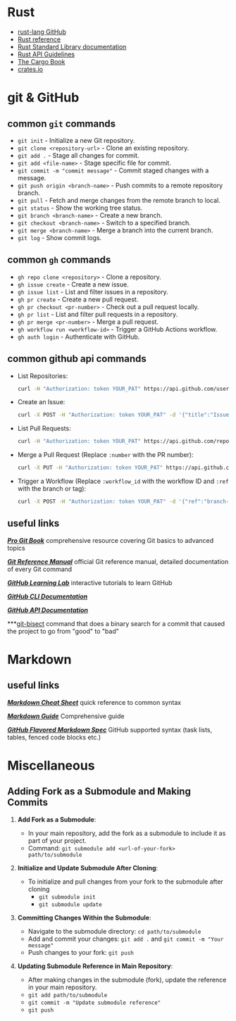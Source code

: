 # Rust
 - [rust-lang GitHub](https://github.com/rust-lang)
 - [Rust reference](https://doc.rust-lang.org/stable/reference/)
 - [Rust Standard Library documentation](https://doc.rust-lang.org/std/index.html)
 - [Rust API Guidelines](https://rust-lang.github.io/api-guidelines/)
 - [The Cargo Book](https://doc.rust-lang.org/cargo/index.html)
 - [crates.io](https://crates.io/)

# git & GitHub

## common `git` commands
- `git init` - Initialize a new Git repository.
- `git clone <repository-url>` - Clone an existing repository.
- `git add .` - Stage all changes for commit.
- `git add <file-name>` - Stage specific file for commit.
- `git commit -m "commit message"` - Commit staged changes with a message.
- `git push origin <branch-name>` - Push commits to a remote repository branch.
- `git pull` - Fetch and merge changes from the remote branch to local.
- `git status` - Show the working tree status.
- `git branch <branch-name>` - Create a new branch.
- `git checkout <branch-name>` - Switch to a specified branch.
- `git merge <branch-name>` - Merge a branch into the current branch.
- `git log` - Show commit logs.

## common `gh` commands

- `gh repo clone <repository>` - Clone a repository.
- `gh issue create` - Create a new issue.
- `gh issue list` - List and filter issues in a repository.
- `gh pr create` - Create a new pull request.
- `gh pr checkout <pr-number>` - Check out a pull request locally.
- `gh pr list` - List and filter pull requests in a repository.
- `gh pr merge <pr-number>` - Merge a pull request.
- `gh workflow run <workflow-id>` - Trigger a GitHub Actions workflow.
- `gh auth login` - Authenticate with GitHub.

## common github api commands
- List Repositories:
  ```bash
  curl -H "Authorization: token YOUR_PAT" https://api.github.com/user/repos
  ```
- Create an Issue:
  ```bash
  curl -X POST -H "Authorization: token YOUR_PAT" -d '{"title":"Issue Title", "body":"Issue body."}' https://api.github.com/repos/username/repo/issues
  ```
- List Pull Requests:
  ```bash
  curl -H "Authorization: token YOUR_PAT" https://api.github.com/repos/username/repo/pulls
  ```
- Merge a Pull Request (Replace `:number` with the PR number):
  ```bash
  curl -X PUT -H "Authorization: token YOUR_PAT" https://api.github.com/repos/username/repo/pulls/:number/merge
  ```
- Trigger a Workflow (Replace `:workflow_id` with the workflow ID and `:ref` with the branch or tag):
  ```bash
  curl -X POST -H "Authorization: token YOUR_PAT" -d '{"ref":"branch-name"}' https://api.github.com/repos/username/repo/actions/workflows/:workflow_id/dispatches
  ```

## useful links
***[Pro Git Book](https://git-scm.com/book/en/v2)***
comprehensive resource covering Git basics to advanced topics

***[Git Reference Manual](https://git-scm.com/docs)***
official Git reference manual, detailed documentation of every Git command

***[GitHub Learning Lab](https://lab.github.com/)***
interactive tutorials to learn GitHub

***[GitHub CLI Documentation](https://cli.github.com/manual/)***

***[GitHub API Documentation](https://docs.github.com/en/rest)***

***[git-bisect](https://git-scm.com/docs/git-bisect)
command that does a binary search for a commit that caused the project to go from "good" to "bad"


# Markdown

## useful links

***[Markdown Cheat Sheet](https://www.markdownguide.org/cheat-sheet/)***
quick reference to common syntax

***[Markdown Guide](https://www.markdownguide.org)***
Comprehensive guide

***[GitHub Flavored Markdown Spec](https://github.github.com/gfm/)***
GitHub supported syntax (task lists, tables, fenced code blocks etc.)


# Miscellaneous

## Adding Fork as a Submodule and Making Commits
1. **Add Fork as a Submodule**:
   - In your main repository, add the fork as a submodule to include it as part of your project.
   - Command: `git submodule add <url-of-your-fork> path/to/submodule`

2. **Initialize and Update Submodule After Cloning**:
   - To initialize and pull changes from your fork to the submodule after cloning 
     - `git submodule init`
     - `git submodule update`

3. **Committing Changes Within the Submodule**:
   - Navigate to the submodule directory: `cd path/to/submodule`
   - Add and commit your changes: `git add .` and `git commit -m "Your message"`
   - Push changes to your fork: `git push`

4. **Updating Submodule Reference in Main Repository**:
   - After making changes in the submodule (fork), update the reference in your main repository.
   - `git add path/to/submodule`
   - `git commit -m "Update submodule reference"`
   - `git push`

